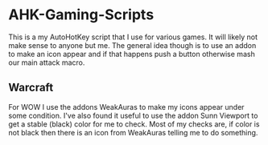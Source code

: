 # AHK-Gaming-Scripts
This is a my AutoHotKey script that I use for various games.  It will likely not make sense to anyone but me.  The general idea though is to use an addon to make an icon appear and if that happens push a button otherwise mash our main attack macro.  

## Warcraft
For WOW I use the addons WeakAuras to make my icons appear under some condition.  I've also found it useful to use the addon Sunn Viewport to get a stable (black) color for me to check.  Most of my checks are, if color is not black then there is an icon from WeakAuras telling me to do something.  

